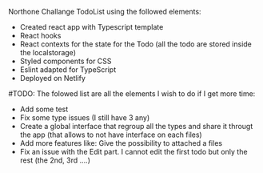 Northone Challange TodoList using the followed elements:
  - Created react app with Typescript template
  - React hooks
  - React contexts for the state for the Todo (all the todo are stored inside the localstorage)
  - Styled components for CSS
  - Eslint adapted for TypeScript
  - Deployed on Netlify

#TODO: 
The folowed list are all the elements I wish to do if I get more time:
  - Add some test
  - Fix some type issues (I still have 3 any) 
  - Create a global interface that regroup all the types and share it througt the app (that allows to not have interface on each files)
  - Add more features like: Give the possibility to attached a files
  - Fix an issue with the Edit part. I cannot edit the first todo but only the rest (the 2nd, 3rd ....)  
